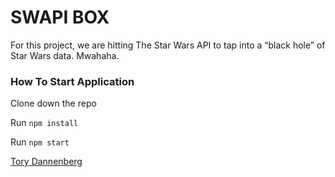 
# SWAPI BOX

For this project, we are hitting The Star Wars API to tap into a “black hole” of Star Wars data. Mwahaha.


### How To Start Application

Clone down the repo

Run `npm install`

Run `npm start`


[Tory Dannenberg](https://github.com/tdberg21)
